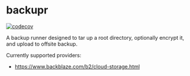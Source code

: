 # backupr
[![codecov](https://codecov.io/gh/eriknelson/backupr/branch/main/graph/badge.svg?token=9794C1TWTD)](https://codecov.io/gh/eriknelson/backupr)

A backup runner designed to tar up a root directory, optionally encrypt it,
and upload to offsite backup.

Currently supported providers:
* https://www.backblaze.com/b2/cloud-storage.html
